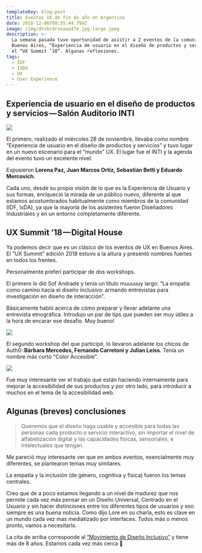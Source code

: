 ```yaml
---
templateKey: blog-post
title: Eventos UX de fin de año en Argentina
date: 2018-12-06T00:55:44.799Z
image: /img/dtvbrdrxoaau47e.jpg-large.jpeg
description: >-
  La semana pasada tuve oportunidad de asistir a 2 eventos de la comunidad UX de
  Buenos Aires, “Experiencia de usuario en el diseño de productos y servicios” y
  el “UX Summit ‘18”. Algunas reflexiones.
tags:
  - IDF
  - IXDA
  - UX
  - User Experience
---
```


## Experiencia de usuario en el diseño de productos y servicios — Salón Auditorio INTI

![](/img/20181128_085608_hdr.jpg)

El primero, realizado el miércoles 28 de noviembre, llevaba como nombre “Experiencia de usuario en el diseño de productos y servicios” y tuvo lugar en un nuevo escenario para el “mundo” UX. El lugar fue el INTI y la agenda del evento tuvo un excelente nivel.

Expusieron **Lorena Paz, Juan Marcos Ortiz, Sebastián Betti y Eduardo Mercovich**.

Cada uno, desde su propia visión de lo que es la Experiencia de Usuario y sus formas, enriqueció la mirada de un público nuevo, diferente al que estamos acostumbrados habitualmente como miembros de la comunidad (IDF, IxDA), ya que la mayoría de los asistentes fueron Diseñadores Industriales y en un entorno completamente diferente.

## UX Summit ’18 — Digital House

Ya podemos decir que es un clásico de los eventos de UX en Buenos Aires. El “UX Summit” edición 2018 estuvo a la altura y presentó nombres fuertes en todos los frentes.

Personalmente preferí participar de dos workshops.

El primero lo dió Sof Andrade y tenía un título muuuuuy largo: “La empatía como camino hacia el diseño inclusivo: armando entrevistas para investigación en diseño de interacción”.

Básicamente habló acerca de cómo preparar y llevar adelante una entrevista etnográfica. Introdujo un par de tips que pueden ser muy útiles a la hora de encarar ese desafío. Muy bueno!

![](/img/dtv0dyewoaaavdn.jpg-large.jpeg)

El segundo workshop del que participé, lo llevaron adelante los chicos de Auth0: **Bárbara Mercedes, Fernando Carretoni y Julian Leiss**. Tenía un nombre más corto “Color Accesible”.

![](/img/dtwocojwsaizvna.jpg-large.jpeg)

Fue muy interesante ver el trabajo que están haciendo internamente para mejorar la accesibilidad de sus productos y por otro lado, para introducir a muchos en el tema de la accesibilidad web.

## Algunas (breves) conclusiones

> Queremos que el diseño haga usable y accesible para todas las personas cada producto o servicio interactivo, sin importar el nivel de alfabetización digital y las capacidades físicas, sensoriales, e intelectuales que tengan.

Me pareció muy interesante ver que en ambos eventos, esencialmente muy diferentes, se plantearon temas muy similares.

La empatía y la inclusión (de género, cognitiva y física) fueron los temas centrales.

Creo que de a poco estamos llegando a un nivel de madurez que nos permite cada vez más pensar en un Diseño Universal, Centrado en el Usuario y sin hacer distinciones entre los diferentes tipos de usuarios y eso siempre es una buena noticia. Como dijo Lore en su charla, esto es clave en un mundo cada vez mas mediatizado por interfaces. Todos más o menos pronto, vamos a necesitarlo.

La cita de arriba corresponde al [“Movimiento de Diseño Inclusivo”](http://www.disenoinclusivo.org.ar/) y tiene más de 8 años. Estamos cada vez más cerca 💪
